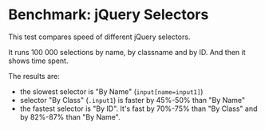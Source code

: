 # Benchmark: jQuery Selectors
This test compares speed of different jQuery selectors.

It runs 100 000 selections by name, by classname and by ID. And then it shows time spent.

The results are:
* the slowest selector is "By Name" (`input[name=input1]`)
* selector "By Class" (`.input1`) is faster by 45%-50% than "By Name"
* the fastest selector is "By ID". It's fast by 70%-75% than "By Class" and by 82%-87% than "By Name".
